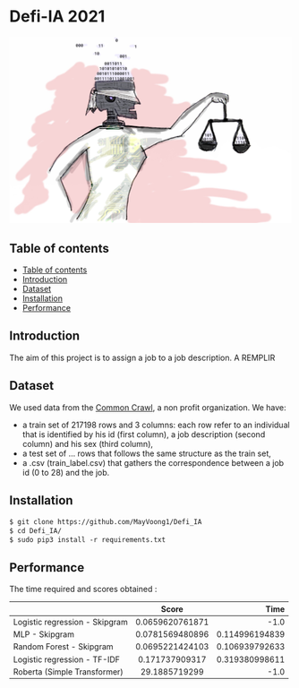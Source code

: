 # Defi-IA 2021


<div align="center">
  <img src="images/ia.jpg" />
</div>

## Table of contents

- [Table of contents](#table-of-contents)
- [Introduction](#introduction)
- [Dataset](#dataset)
- [Installation](#installation)
- [Performance](#performance)

## Introduction
The aim of this project is to assign a job to a job description. A REMPLIR

## Dataset

We used data from the <a href="https://www.wikiwand.com/en/Common_Crawl">Common Crawl</a>, a non profit organization. We have: 
- a train set of 217198 rows and 3 columns: each row refer to an individual that is identified by his id (first column), a job description (second column) and his sex (third column), 
- a test set of ... rows that follows the same structure as the train set, 
- a .csv (train_label.csv) that gathers the correspondence between a job id (0 to 28) and the job.  

## Installation 
    $ git clone https://github.com/MayVoong1/Defi_IA
    $ cd Defi_IA/
    $ sudo pip3 install -r requirements.txt


## Performance

The time required and scores obtained :

| 		         | Score      | Time |
| ------------- |:-------------:| -----:|
| Logistic regression - Skipgram|0.0659620761871|-1.0|
| MLP - Skipgram | 0.0781569480896 | 0.114996194839|
| Random Forest - Skipgram | 0.0695221424103 | 0.106939792633|
| Logistic regression - TF-IDF | 0.171737909317 | 0.319380998611|
| Roberta (Simple Transformer) | 29.1885719299 | -1.0|





